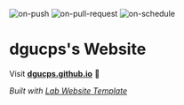 
  ![on-push](../../actions/workflows/on-push.yaml/badge.svg)
  ![on-pull-request](../../actions/workflows/on-pull-request.yaml/badge.svg)
  ![on-schedule](../../actions/workflows/on-schedule.yaml/badge.svg)

  # dgucps's Website

  Visit **[dgucps.github.io](https://dgucps.github.io)** 🚀

  _Built with [Lab Website Template](https://greene-lab.gitbook.io/lab-website-template-docs)_
